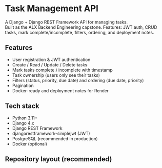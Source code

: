 # Task Management API

A Django + Django REST Framework API for managing tasks.  
Built as the ALX Backend Engineering capstone. Features: JWT auth, CRUD tasks, mark complete/incomplete, filters, ordering, and deployment notes.

## Features
- User registration & JWT authentication
- Create / Read / Update / Delete tasks
- Mark tasks complete / incomplete with timestamp
- Task ownership (users only see their tasks)
- Filters (status, priority, due date) and ordering (due date, priority)
- Pagination
- Docker-ready and deployment notes for Render

## Tech stack
- Python 3.11+
- Django 4.x
- Django REST Framework
- djangorestframework-simplejwt (JWT)
- PostgreSQL (recommended in production)
- Docker (optional)

## Repository layout (recommended)
